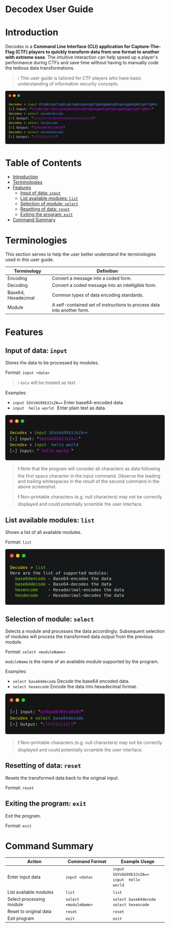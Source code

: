 # Decodex User Guide <!-- omit in toc -->

# Introduction

Decodex is a **Command Line Interface (CLI) application for Capture-The-Flag (CTF) players to quickly transform data from one format to another with extreme ease**. The intuitive interaction can help speed up a player's performance during CTFs and save time without having to manually code the tedious data transformations.

> :information_source: This user guide is tailored for CTF players who have basic understanding of information security concepts.

![carbon(6).png](images/carbon(6).png)

# Table of Contents <!-- omit in toc -->
- [Introduction](#introduction)
- [Terminologies](#terminologies)
- [Features](#features)
  - [Input of data: `input`](#input-of-data-input)
  - [List available modules: `list`](#list-available-modules-list)
  - [Selection of module: `select`](#selection-of-module-select)
  - [Resetting of data: `reset`](#resetting-of-data-reset)
  - [Exiting the program: `exit`](#exiting-the-program-exit)
- [Command Summary](#command-summary)

# Terminologies

This section serves to help the user better understand the terminologies used in this user guide.

| Terminology         | Definition                                                              |
| ------------------- | ----------------------------------------------------------------------- |
| Encoding            | Convert a message into a coded form.                                    |
| Decoding            | Convert a coded message into an intelligible form.                      |
| Base64, Hexadecimal | Common types of data encoding standards.                                |
| Module              | A self-contained set of instructions to process data into another form. |

# Features

## Input of data: `input`

Stores the data to be processed by modules.

Format: `input <data>`

> :information_source: `data` will be treated as text.

Examples:

- `input SGVsbG9Xb3JsZA==` Enter base64-encoded data.
- <code>input  hello world </code> Enter plain text as data.

![carbon(1).png](images/carbon(1).png)

> :exclamation: Note that the program will consider all characters as data following the first space character in the input command. Observe the leading and trailing whitespaces in the result of the second command in the above screenshot.

> :exclamation: Non-printable characters (e.g. null characters) may not be correctly displayed and could potentially scramble the user interface.

## List available modules: `list`

Shows a list of all available modules.

Format: `list`

![carbon(8).png](images/carbon(8).png)

## Selection of module: `select`

Selects a module and processes the data accordingly. Subsequent selection of modules will process the transformed data output from the previous module.

Format: `select <moduleName>`

`moduleName` is the name of an available module supported by the program.

Examples:

- `select base64decode` Decode the base64 encoded data.
- `select hexencode` Encode the data into hexadecimal format.

![carbon(9).png](images/carbon(9).png)

> :exclamation: Non-printable characters (e.g. null characters) may not be correctly displayed and could potentially scramble the user interface.

## Resetting of data: `reset`

Resets the transformed data back to the original input.

Format: `reset`

## Exiting the program: `exit`

Exit the program.

Format: `exit`

# Command Summary

| Action                   | Command Format        | Example Usage                                                |
| ------------------------ | --------------------- | ------------------------------------------------------------ |
| Enter input data         | `input <data>`        | `input SGVsbG9Xb3JsZA==`<br><code>input  hello world </code> |
| List available modules   | `list`                | `list`                                                       |
| Select processing module | `select <moduleName>` | `select base64decode`<br>`select hexencode`                  |
| Reset to original data   | `reset`               | `reset`                                                      |
| Exit program             | `exit`                | `exit`                                                       |